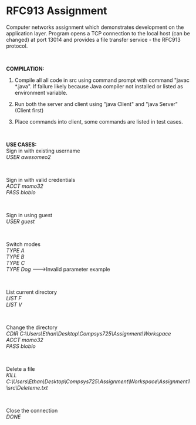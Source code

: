 # RFC913 Assignment

Computer networks assignment which demonstrates development on the application layer.
Program opens a TCP connection to the local host (can be changed) at port 13014 and
provides a file transfer service - the RFC913 protocol.

<br/>

 **COMPILATION:**
1. Compile all all code in src using command prompt with command "javac *.java".
If failure likely because Java compiler not installed or listed as environment
variable.

2. Run both the server and client using "java Client" and "java Server"
(Client first)

3. Place commands into client, some commands are listed in test cases.

<br/>

 **USE CASES:** <br/>
Sign in with existing username <br/>
	*USER awesomeo2* <br/>
	
<br/>

Sign in with valid credentials <br/>
	*ACCT momo32* <br/>
	*PASS bloblo* <br/>

<br/>

Sign in using guest <br/>
	*USER guest* <br/>
	
<br/>
	
Switch modes <br/>
	*TYPE A* <br/>
	*TYPE B* <br/>
	*TYPE C* <br/>
	*TYPE Dog*	--->Invalid parameter example <br/>
	
<br/>
	
List current directory <br/>
	*LIST F* <br/>
	*LIST V* <br/>
	
<br/>
	
Change the directory <br/>
	*CDIR C:\Users\Ethan\Desktop\Compsys725\Assignment\Workspace* <br/>
	*ACCT momo32* <br/>
	*PASS bloblo* <br/>
	
<br/>
	
Delete a file  <br/>
	*KILL C:\Users\Ethan\Desktop\Compsys725\Assignment\Workspace\Assignment1\src\Deleteme.txt* <br/>
			
<br/>
			
Close the connection <br/>
	*DONE* <br/>
	
	
	
	